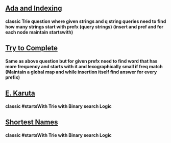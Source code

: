 ## [Ada and Indexing](https://www.spoj.com/problems/ADAINDEX/)
#### classic Trie question where given strings and q string queries need to find how many strings start with prefx (query strings)  (insert and pref and for each node maintain startswith)

## [Try to Complete](https://www.spoj.com/problems/TRYCOMP/)
#### Same as above question but for given prefx need to find word that has more frequency and starts with it and lexographically small if freq match (Maintain a global map and while insertion itself find answer for every prefix)

## [E. Karuta](https://atcoder.jp/contests/abc287/tasks/abc287_e)
#### classic #startsWith Trie with Binary search Logic

## [Shortest Names](https://vjudge.net/problem/UVA-12506)
#### classic #startsWith Trie with Binary search Logic
